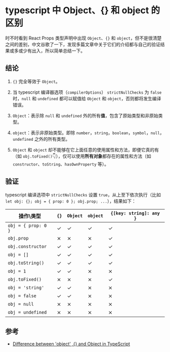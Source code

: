 
 typescript 中 Object、{} 和 object 的区别
====

时不时看到 React Props 类型声明中出现 `Object`、`{}` 和 `object`，但不是很清楚之间的差别，中文谷歌了一下，发现多篇文章中关于它们的介绍都与自己的验证结果或多或少有出入，所以简单总结一下。

## 结论

1. `{}` 完全等效于 `Object`。

2. 当 typescript 编译器选项（`compilerOptions`） `strictNullChecks` 为 `false` 时，`null` 和 `undefined` 都可以赋值给 `Object` 和 `object`，否则都将发生编译错误。

3. `Object`：表示除 `null` 和 `undefined` 外的所有**值**，包含了原始类型和非原始类型。

4. `object`：表示非原始类型。即除 `number`，`string`，`boolean`，`symbol`，`null`，`undefined` 之外的所有类型。

5. `Object` 和 `object` 却不能够在它上面任意的使用属性和方法，即便它真的有（如 `obj.toFixed()`👇），仅可以使用**所有对象**都存在的属性和方法（如 `constructor`、`toString`、`hasOwnProperty` 等）。

## 验证

typescript 编译选项中 `strictNullChecks` 设置 `true`，从上至下依次执行（比如 `let obj: {}; obj = { prop: 0 }; obj.prop; ...`），结果如下：

| 操作\类型 | `{}` | `Object` | `object` | `{[key: string]: any }`|
| -- | ---- | ---- | ---- | ---- |
| `obj = { prop: 0 }` | ✓ | ✓ | ✓ | ✓ |
| `obj.prop`          | ⨯ | ⨯ | ⨯ | ✓ |
| `obj.constructor`   | ✓ | ✓ | ✓ | ✓ |
| `obj = []`          | ✓ | ✓ | ✓ | ✓ |
| `obj.toString()`    | ✓ | ✓ | ✓ | ✓ |
| `obj = 1`           | ✓ | ✓ | ⨯ | ⨯ |
| `obj.toFixed()`     | ⨯ | ⨯ | ⨯ | ✓ |
| `obj = 'string'`    | ✓ | ✓ | ⨯ | ⨯ |
| `obj = false`       | ✓ | ✓ | ⨯ | ⨯ |
| `obj = null`        | ⨯ | ⨯ | ⨯ | ⨯ |
| `obj = undefined`   | ⨯ | ⨯ | ⨯ | ⨯ |

## 参考
- [Difference between 'object' ,{} and Object in TypeScript](https://stackoverflow.com/questions/49464634/difference-between-object-and-object-in-typescript)



